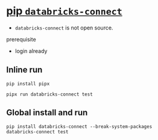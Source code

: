 # [pip `databricks-connect`](https://pypi.org/project/databricks-connect/)
- `databricks-connect` is not open source.

prerequisite
- login already 

## Inline run
```shell
pip install pipx

pipx run databricks-connect test
```
## Global install and run
```
pip install databricks-connect --break-system-packages
databricks-connect test
```


